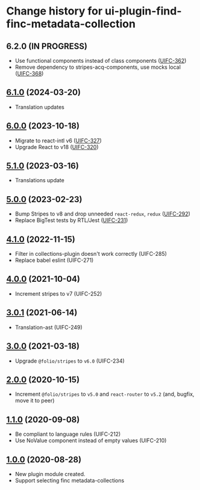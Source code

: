 # Change history for ui-plugin-find-finc-metadata-collection

## 6.2.0 (IN PROGRESS)
* Use functional components instead of class components ([UIFC-362](https://folio-org.atlassian.net/browse/UIFC-362))
* Remove dependency to stripes-acq-components, use mocks local ([UIFC-368](https://folio-org.atlassian.net/browse/UIFC-368))

## [6.1.0](https://github.com/folio-org/ui-plugin-find-finc-metadata-collection/tree/v6.1.0) (2024-03-20)
* Translation updates

## [6.0.0](https://github.com/folio-org/ui-plugin-find-finc-metadata-collection/tree/v6.0.0) (2023-10-18)
* Migrate to react-intl v6 ([UIFC-327](https://issues.folio.org/browse/UIFC-327))
* Upgrade React to v18 ([UIFC-320](https://issues.folio.org/browse/UIFC-320))

## [5.1.0](https://github.com/folio-org/ui-plugin-find-finc-metadata-collection/tree/v5.1.0) (2023-03-16)
* Translations update

## [5.0.0](https://github.com/folio-org/ui-plugin-find-finc-metadata-collection/tree/v5.0.0) (2023-02-23)
* Bump Stripes to v8 and drop unneeded `react-redux`, `redux` ([UIFC-292](https://issues.folio.org/browse/UIFC-292))
* Replace BigTest tests by RTL/Jest ([UIFC-231](https://issues.folio.org/browse/UIFC-231))

## [4.1.0](https://github.com/folio-org/ui-plugin-find-finc-metadata-collection/tree/v4.1.0) (2022-11-15)
* Filter in collections-plugin doesn't work correctly (UIFC-285)
* Replace babel eslint (UIFC-271)

## [4.0.0](https://github.com/folio-org/ui-plugin-find-finc-metadata-collection/tree/v4.0.0) (2021-10-04)
* Increment stripes to v7 (UIFC-252)

## [3.0.1](https://github.com/folio-org/ui-plugin-find-finc-metadata-collection/tree/v3.0.1) (2021-06-14)
* Translation-ast (UIFC-249)

## [3.0.0](https://github.com/folio-org/ui-plugin-find-finc-metadata-collection/tree/v3.0.0) (2021-03-18)
* Upgrade `@folio/stripes` to `v6.0` (UIFC-234)

## [2.0.0](https://github.com/folio-org/ui-plugin-find-finc-metadata-collection/tree/v2.0.0) (2020-10-15)
* Increment `@folio/stripes` to `v5.0` and `react-router` to `v5.2` (and, bugfix, move it to peer)

## [1.1.0](https://github.com/folio-org/ui-plugin-find-finc-metadata-collection/tree/v1.1.0) (2020-09-08)
* Be compliant to language rules (UIFC-212)
* Use NoValue component instead of empty values (UIFC-210)

## [1.0.0](https://github.com/folio-org/ui-plugin-find-finc-metadata-collection/tree/v1.0.0) (2020-08-28)
* New plugin module created.
* Support selecting finc metadata-collections
